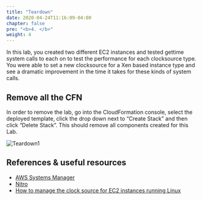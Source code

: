 ```yaml
---
title: "Teardown"
date: 2020-04-24T11:16:09-04:00
chapter: false
pre: "<b>4. </b>"
weight: 4
---
```


In this lab, you created two different EC2 instances and tested gettime system calls to each on to test the performance for each clocksource type.  You were able to set a new clocksource for a Xen based instance type and see a dramatic improvement in the time it takes for these kinds of system calls.


## Remove all the CFN
In order to remove the lab, go into the CloudFormation console, select the deployed template, click the drop down next to “Create Stack” and then click “Delete Stack”.  This should remove all components created for this Lab.

![Teardown1](/Performance/100_Clock_Source_Performance/Images/Teardown1.png)


## References & useful resources
* [AWS Systems Manager](https://aws.amazon.com/systems-manager/)
* [Nitro](https://aws.amazon.com/ec2/nitro/)
* [How to manage the clock source for EC2 instances running Linux](https://aws.amazon.com/premiumsupport/knowledge-center/manage-ec2-linux-clock-source/)
